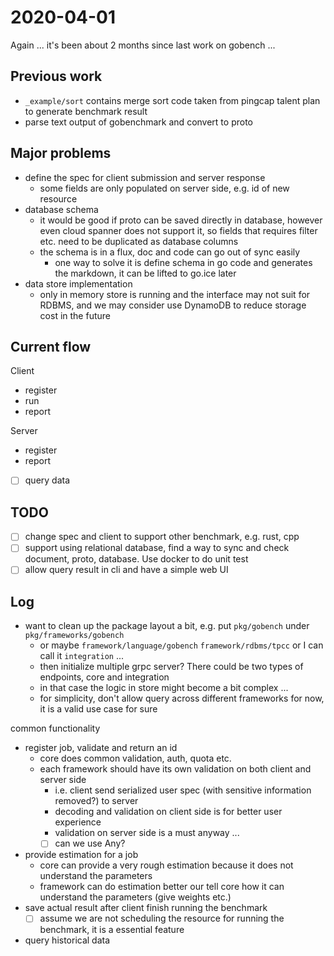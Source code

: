 # 2020-04-01 

Again ... it's been about 2 months since last work on gobench ...

## Previous work

- `_example/sort` contains merge sort code taken from pingcap talent plan to generate benchmark result
- parse text output of gobenchmark and convert to proto

## Major problems

- define the spec for client submission and server response
  - some fields are only populated on server side, e.g. id of new resource
- database schema
  - it would be good if proto can be saved directly in database, however even cloud spanner does not support it, so fields that requires filter etc. need to be duplicated as database columns
  - the schema is in a flux, doc and code can go out of sync easily
    - one way to solve it is define schema in go code and generates the markdown, it can be lifted to go.ice later
- data store implementation
  - only in memory store is running and the interface may not suit for RDBMS, and we may consider use DynamoDB to reduce storage cost in the future

## Current flow

Client 

- register
- run
- report

Server

- register
- report
- [ ] query data  

## TODO

- [ ] change spec and client to support other benchmark, e.g. rust, cpp 
- [ ] support using relational database, find a way to sync and check document, proto, database. Use docker to do unit test
- [ ] allow query result in cli and have a simple web UI

## Log

- want to clean up the package layout a bit, e.g. put `pkg/gobench` under `pkg/frameworks/gobench`
  - or maybe `framework/language/gobench` `framework/rdbms/tpcc` or I can call it `integration` ...
  - then initialize multiple grpc server? There could be two types of endpoints, core and integration
  - in that case the logic in store might become a bit complex ...
  - for simplicity, don't allow query across different frameworks for now, it is a valid use case for sure

common functionality

- register job, validate and return an id
  - core does common validation, auth, quota etc.
  - each framework should have its own validation on both client and server side
    - i.e. client send serialized user spec (with sensitive information removed?) to server
    - decoding and validation on client side is for better user experience
    - validation on server side is a must anyway ...
    - [ ] can we use Any?
- provide estimation for a job
  - core can provide a very rough estimation because it does not understand the parameters
  - framework can do estimation better our tell core how it can understand the parameters (give weights etc.)
- save actual result after client finish running the benchmark
  - [ ] assume we are not scheduling the resource for running the benchmark, it is a essential feature
- query historical data